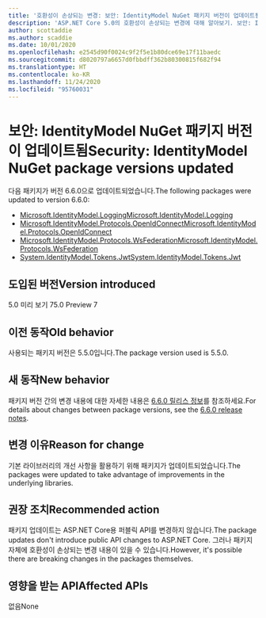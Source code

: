 ```yaml
---
title: '호환성이 손상되는 변경: 보안: IdentityModel NuGet 패키지 버전이 업데이트됨'
description: 'ASP.NET Core 5.0의 호환성이 손상되는 변경에 대해 알아보기. 보안: IdentityModel NuGet 패키지 버전이 업데이트됨'
author: scottaddie
ms.author: scaddie
ms.date: 10/01/2020
ms.openlocfilehash: e2545d90f0024c9f2f5e1b80dce69e17f11baedc
ms.sourcegitcommit: d8020797a6657d0fbbdff362b80300815f682f94
ms.translationtype: HT
ms.contentlocale: ko-KR
ms.lasthandoff: 11/24/2020
ms.locfileid: "95760031"
---
```

# <a name="security-identitymodel-nuget-package-versions-updated"></a><span data-ttu-id="ee9c6-103">보안: IdentityModel NuGet 패키지 버전이 업데이트됨</span><span class="sxs-lookup"><span data-stu-id="ee9c6-103">Security: IdentityModel NuGet package versions updated</span></span>

<span data-ttu-id="ee9c6-104">다음 패키지가 버전 6.6.0으로 업데이트되었습니다.</span><span class="sxs-lookup"><span data-stu-id="ee9c6-104">The following packages were updated to version 6.6.0:</span></span>

- [<span data-ttu-id="ee9c6-105">Microsoft.IdentityModel.Logging</span><span class="sxs-lookup"><span data-stu-id="ee9c6-105">Microsoft.IdentityModel.Logging</span></span>](https://www.nuget.org/packages/Microsoft.IdentityModel.Logging)
- [<span data-ttu-id="ee9c6-106">Microsoft.IdentityModel.Protocols.OpenIdConnect</span><span class="sxs-lookup"><span data-stu-id="ee9c6-106">Microsoft.IdentityModel.Protocols.OpenIdConnect</span></span>](https://www.nuget.org/packages/Microsoft.IdentityModel.Protocols.OpenIdConnect)
- [<span data-ttu-id="ee9c6-107">Microsoft.IdentityModel.Protocols.WsFederation</span><span class="sxs-lookup"><span data-stu-id="ee9c6-107">Microsoft.IdentityModel.Protocols.WsFederation</span></span>](https://www.nuget.org/packages/Microsoft.IdentityModel.Protocols.WsFederation)
- [<span data-ttu-id="ee9c6-108">System.IdentityModel.Tokens.Jwt</span><span class="sxs-lookup"><span data-stu-id="ee9c6-108">System.IdentityModel.Tokens.Jwt</span></span>](https://www.nuget.org/packages/System.IdentityModel.Tokens.Jwt)

## <a name="version-introduced"></a><span data-ttu-id="ee9c6-109">도입된 버전</span><span class="sxs-lookup"><span data-stu-id="ee9c6-109">Version introduced</span></span>

<span data-ttu-id="ee9c6-110">5.0 미리 보기 7</span><span class="sxs-lookup"><span data-stu-id="ee9c6-110">5.0 Preview 7</span></span>

## <a name="old-behavior"></a><span data-ttu-id="ee9c6-111">이전 동작</span><span class="sxs-lookup"><span data-stu-id="ee9c6-111">Old behavior</span></span>

<span data-ttu-id="ee9c6-112">사용되는 패키지 버전은 5.5.0입니다.</span><span class="sxs-lookup"><span data-stu-id="ee9c6-112">The package version used is 5.5.0.</span></span>

## <a name="new-behavior"></a><span data-ttu-id="ee9c6-113">새 동작</span><span class="sxs-lookup"><span data-stu-id="ee9c6-113">New behavior</span></span>

<span data-ttu-id="ee9c6-114">패키지 버전 간의 변경 내용에 대한 자세한 내용은 [6.6.0 릴리스 정보](https://github.com/AzureAD/azure-activedirectory-identitymodel-extensions-for-dotnet/releases/tag/6.6.0)를 참조하세요.</span><span class="sxs-lookup"><span data-stu-id="ee9c6-114">For details about changes between package versions, see the [6.6.0 release notes](https://github.com/AzureAD/azure-activedirectory-identitymodel-extensions-for-dotnet/releases/tag/6.6.0).</span></span>

## <a name="reason-for-change"></a><span data-ttu-id="ee9c6-115">변경 이유</span><span class="sxs-lookup"><span data-stu-id="ee9c6-115">Reason for change</span></span>

<span data-ttu-id="ee9c6-116">기본 라이브러리의 개선 사항을 활용하기 위해 패키지가 업데이트되었습니다.</span><span class="sxs-lookup"><span data-stu-id="ee9c6-116">The packages were updated to take advantage of improvements in the underlying libraries.</span></span>

## <a name="recommended-action"></a><span data-ttu-id="ee9c6-117">권장 조치</span><span class="sxs-lookup"><span data-stu-id="ee9c6-117">Recommended action</span></span>

<span data-ttu-id="ee9c6-118">패키지 업데이트는 ASP.NET Core용 퍼블릭 API를 변경하지 않습니다.</span><span class="sxs-lookup"><span data-stu-id="ee9c6-118">The package updates don't introduce public API changes to ASP.NET Core.</span></span> <span data-ttu-id="ee9c6-119">그러나 패키지 자체에 호환성이 손상되는 변경 내용이 있을 수 있습니다.</span><span class="sxs-lookup"><span data-stu-id="ee9c6-119">However, it's possible there are breaking changes in the packages themselves.</span></span>

## <a name="affected-apis"></a><span data-ttu-id="ee9c6-120">영향을 받는 API</span><span class="sxs-lookup"><span data-stu-id="ee9c6-120">Affected APIs</span></span>

<span data-ttu-id="ee9c6-121">없음</span><span class="sxs-lookup"><span data-stu-id="ee9c6-121">None</span></span>

<!--

### Category

ASP.NET Core

### Affected APIs

Not detectable via API analysis

-->

